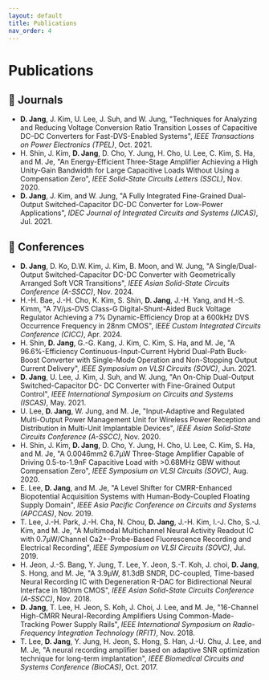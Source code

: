 ```yaml
---
layout: default
title: Publications
nav_order: 4
---
```


# Publications


## 📝 Journals

- **D. Jang**, J. Kim, U. Lee, J. Suh, and W. Jung, "Techniques for Analyzing and Reducing Voltage Conversion Ratio Transition Losses of Capacitive DC–DC Converters for Fast-DVS-Enabled Systems", *IEEE Transactions on Power Electronics (TPEL)*, Oct. 2021.
- H. Shin, J. Kim, **D. Jang**, D. Cho, Y. Jung, H. Cho, U. Lee, C. Kim, S. Ha, and M. Je, "An Energy-Efficient Three-Stage Amplifier Achieving a High Unity-Gain Bandwidth for Large Capacitive Loads Without Using a Compensation Zero", *IEEE Solid-State Circuits Letters (SSCL)*, Nov. 2020.
- **D. Jang**, J. Kim, and W. Jung, "A Fully Integrated Fine-Grained Dual-Output Switched-Capacitor DC-DC Converter for Low-Power Applications", *IDEC Journal of Integrated Circuits and Systems (JICAS)*, Jul. 2021.


## 🎤 Conferences

- **D. Jang**, D. Ko, D.W. Kim, J. Kim, B. Moon, and W. Jung, "A Single/Dual-Output Switched-Capacitor DC-DC Converter with Geometrically Arranged Soft VCR Transitions", *IEEE Asian Solid-State Circuits Conference (A-SSCC)*, Nov. 2024.
- H.-H. Bae, J.-H. Cho, K. Kim, S. Shin, **D. Jang**, J.-H. Yang, and H.-S. Kimm, "A 7V/μs-DVS Class-G Digital-Shunt-Aided Buck Voltage Regulator Achieving a 7% Dynamic-Efficiency Drop at a 600kHz DVS Occurrence Frequency in 28nm CMOS", *IEEE Custom Integrated Circuits Conference (CICC)*, Apr. 2024.
- H. Shin, **D. Jang**, G.-G. Kang, J. Kim, C. Kim, S. Ha, and M. Je, "A 96.6%-Efficiency Continuous-Input-Current Hybrid Dual-Path Buck-Boost Converter with Single-Mode Operation and Non-Stopping Output Current Delivery", *IEEE Symposium on VLSI Circuits (SOVC)*, Jun. 2021.
- **D. Jang**, U. Lee, J. Kim, J. Suh, and W. Jung, "An On-Chip Dual-Output Switched-Capacitor DC- DC Converter with Fine-Grained Output Control", *IEEE International Symposium on Circuits and Systems (ISCAS)*, May. 2021.
- U. Lee, **D. Jang**, W. Jung, and M. Je, "Input-Adaptive and Regulated Multi-Output Power Management Unit for Wireless Power Reception and Distribution in Multi-Unit Implantable Devices", *IEEE Asian Solid-State Circuits Conference (A-SSCC)*, Nov. 2020.
- H. Shin, J. Kim, **D. Jang**, D. Cho, Y. Jung, H. Cho, U. Lee, C. Kim, S. Ha, and M. Je, "A 0.0046mm2 6.7μW Three-Stage Amplifier Capable of Driving 0.5-to-1.9nF Capacitive Load with >0.68MHz GBW without Compensation Zero", *IEEE Symposium on VLSI Circuits (SOVC)*, Aug. 2020.
- E. Lee, **D. Jang**, and M. Je, "A Level Shifter for CMRR-Enhanced Biopotential Acquisition Systems with Human-Body-Coupled Floating Supply Domain", *IEEE Asia Pacific Conference on Circuits and Systems (APCCAS)*, Nov. 2019.
- T. Lee, J.-H. Park, J.-H. Cha, N. Chou, **D. Jang**, J.-H. Kim, I.-J. Cho, S.-J. Kim, and M. Je, "A Multimodal Multichannel Neural Activity Readout IC with 0.7μW/Channel Ca2+-Probe-Based Fluorescence Recording and Electrical Recording", *IEEE Symposium on VLSI Circuits (SOVC)*, Jul. 2019.
- H. Jeon, J.-S. Bang, Y. Jung, T. Lee, Y. Jeon, S.-T. Koh, J. choi, **D. Jang**, S. Hong, and M. Je, "A 3.9μW, 81.3dB SNDR, DC-coupled, Time-based Neural Recording IC with Degeneration R-DAC for Bidirectional Neural Interface in 180nm CMOS", *IEEE Asian Solid-State Circuits Conference (A-SSCC)*, Nov. 2018.
- **D. Jang**, T. Lee, H. Jeon, S. Koh, J. Choi, J. Lee, and M. Je, "16-Channel High-CMRR Neural-Recording Amplifiers Using Common-Made-Tracking Power Supply Rails", *IEEE International Symposium on Radio-Frequency Integration Technology (RFIT)*, Nov. 2018.
- T. Lee, **D. Jang**, Y. Jung, H. Jeon, S. Hong, S. Han, J.-U. Chu, J. Lee, and M. Je, "A neural recording amplifier based on adaptive SNR optimization technique for long-term implantation", *IEEE Biomedical Circuits and Systems Conference (BioCAS)*, Oct. 2017.

